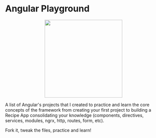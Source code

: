 # Angular Playground

<p align="center">
    <img src="https://i.postimg.cc/JnK9318K/angular-logo.png" height="250" width="250" />             
</p>


A list of Angular's projects that I created to practice and learn the core concepts of the framework from creating your first project to building a Recipe App consolidating your knowledge (components, directives, services, modules, ngrx, http, routes, form, etc).

Fork it, tweak the files, practice and learn!
